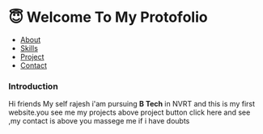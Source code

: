 <!DOCTYPE html>
<html lang="en">
<head>
    <meta charset="UTF-8">
    <meta name="viewport" content="width=device-width, initial-scale=1.0">
    <title>protofolio</title>
    <link rel="stylesheet" href="protofolio.css">
</head>
<body>
    <div class="container">
    <div class="navbar">
        <h1>😇 Welcome To My Protofolio </h1>
    <ul>
        <li> <a href="about.html">About</a></li>
        <li><a href="skills.html">Skills</a></li>
        <li><a href="projects.html">Project</a></li>
        <li> <a href="contact.html">Contact</a></li>
    </ul>
    </div>
    </div>
    <div class="contant">
        <h3>Introduction </h3>
        <p > Hi friends My self rajesh i'am pursuing <b>B Tech</b> in NVRT
        and this is my first website.you see me my projects above project button click here and see ,my contact is above you massege me if i have doubts </p>
    </div>
</body>
</html>
